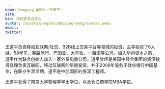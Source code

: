 ```yaml
---
name: Daoping WANG (王道平)
site: 
bio: 华创资本合伙人
avatar: /assets/peoples/daoping-wang/avatar.webp
email: 
twitter: 
---
```


王道平负责移动互联网/社交、B2B线上交易平台等领域的投资。主导投资了6人游、58学车、客路旅行、巴图鲁、大丰收、一亩田等公司。加入华创资本之前，道平作为联合创始人加入一家外贸电商公司。道平曾经是美国中经合集团的资深投资经理负责互联网，移动互联网的早期投资，并于2008年服务于硅谷银行中国基金，在职业生涯早期，道平是中芯国际的资深工程师。

王道平获得了南京大学物理学学士学位，以及长江商学院MBA学位。
